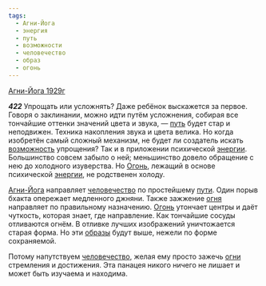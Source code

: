 ```yaml
---
tags:
  - Агни-Йога
  - энергия
  - путь
  - возможности
  - человечество
  - образ
  - огонь
---
```


[Агни-Йога 1929г](https://127.0.0.1:4002/agni/1929)

___422___
Упрощать или усложнять? Даже ребёнок выскажется за первое. Говоря о заклинании, можно идти путём усложнения, собирая все тончайшие оттенки значений цвета и звука, — [путь](../../../tags/#путь) будет стар и неподвижен. Техника накопления звука и цвета велика. Но когда изобретён самый сложный механизм, не будет ли создатель искать [возможность](../../../tags/#возможности) упрощения? Так и в приложении психической [энергии](../../../tags/#энергия). Большинство совсем забыло о ней; меньшинство довело обращение с нею до холодного изуверства. Но [Огонь](../../../tags/#огонь), лежащий в основе психической [энергии](../../../tags/#энергия), не родственен холоду.   

[Агни-Йога](../../../tags/#Агни-Йога) направляет [человечество](../../../tags/#человечество) по простейшему [пути](../../../tags/#путь). Один порыв бхакта опережает медленного джняни. Также зажжение [огня](../../../tags/#огонь) направляет по правильному назначению. [Огонь](../../../tags/#огонь) утончает центры и даёт чуткость, которая знает, где направление. Как тончайшие сосуды отливаются огнём. В отливке лучших изображений уничтожается старая форма. Но эти [образы](../../../tags/#образ) будут выше, нежели по форме сохраняемой.   

Потому напутствуем [человечество](../../../tags/#человечество), желая ему просто зажечь [огни](../../../tags/#огонь) стремления и достижения. Эта панацея никого ничего не лишает и может быть изучаема и находима.